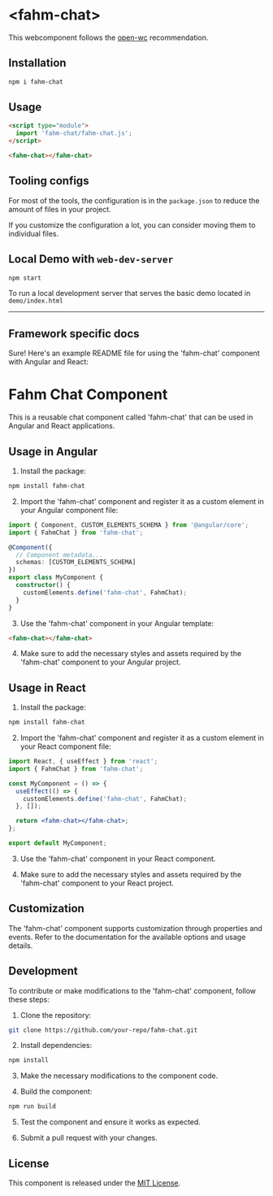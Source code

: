 # \<fahm-chat>

This webcomponent follows the [open-wc](https://github.com/open-wc/open-wc) recommendation.

## Installation

```bash
npm i fahm-chat
```

## Usage

```html
<script type="module">
  import 'fahm-chat/fahm-chat.js';
</script>

<fahm-chat></fahm-chat>
```


## Tooling configs

For most of the tools, the configuration is in the `package.json` to reduce the amount of files in your project.

If you customize the configuration a lot, you can consider moving them to individual files.

## Local Demo with `web-dev-server`

```bash
npm start
```

To run a local development server that serves the basic demo located in `demo/index.html`


----

## Framework specific docs
Sure! Here's an example README file for using the 'fahm-chat' component with Angular and React:

# Fahm Chat Component

This is a reusable chat component called 'fahm-chat' that can be used in Angular and React applications.

## Usage in Angular

1. Install the package:

```bash
npm install fahm-chat
```

2. Import the 'fahm-chat' component and register it as a custom element in your Angular component file:

```typescript
import { Component, CUSTOM_ELEMENTS_SCHEMA } from '@angular/core';
import { FahmChat } from 'fahm-chat';

@Component({
  // Component metadata...
  schemas: [CUSTOM_ELEMENTS_SCHEMA]
})
export class MyComponent {
  constructor() {
    customElements.define('fahm-chat', FahmChat);
  }
}
```

3. Use the 'fahm-chat' component in your Angular template:

```html
<fahm-chat></fahm-chat>
```

4. Make sure to add the necessary styles and assets required by the 'fahm-chat' component to your Angular project.

## Usage in React

1. Install the package:

```bash
npm install fahm-chat
```

2. Import the 'fahm-chat' component and register it as a custom element in your React component file:

```jsx
import React, { useEffect } from 'react';
import { FahmChat } from 'fahm-chat';

const MyComponent = () => {
  useEffect(() => {
    customElements.define('fahm-chat', FahmChat);
  }, []);

  return <fahm-chat></fahm-chat>;
};

export default MyComponent;
```

3. Use the 'fahm-chat' component in your React component.

4. Make sure to add the necessary styles and assets required by the 'fahm-chat' component to your React project.

## Customization

The 'fahm-chat' component supports customization through properties and events. Refer to the documentation for the available options and usage details.

## Development

To contribute or make modifications to the 'fahm-chat' component, follow these steps:

1. Clone the repository:

```bash
git clone https://github.com/your-repo/fahm-chat.git
```

2. Install dependencies:

```bash
npm install
```

3. Make the necessary modifications to the component code.

4. Build the component:

```bash
npm run build
```

5. Test the component and ensure it works as expected.

6. Submit a pull request with your changes.

## License

This component is released under the [MIT License](https://opensource.org/licenses/MIT).